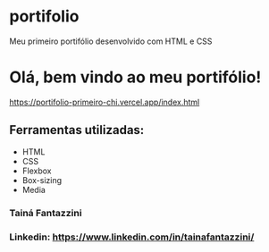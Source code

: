 #  portifolio
Meu primeiro portifólio desenvolvido com HTML e CSS

#  Olá, bem vindo ao meu portifólio!
https://portifolio-primeiro-chi.vercel.app/index.html

##  Ferramentas utilizadas:

* HTML
* CSS
* Flexbox
* Box-sizing
* Media

###  Tainá Fantazzini

###  Linkedin: https://www.linkedin.com/in/tainafantazzini/
